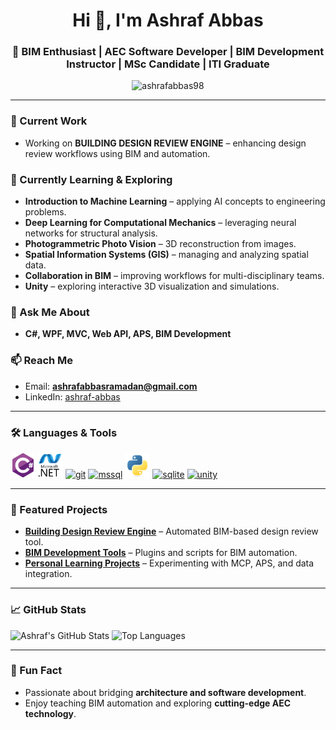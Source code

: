 <h1 align="center">Hi 👋, I'm Ashraf Abbas</h1>
<h3 align="center">🔧 BIM Enthusiast | AEC Software Developer | BIM Development Instructor | MSc Candidate | ITI Graduate</h3>

<p align="center">
  <img src="https://komarev.com/ghpvc/?username=ashrafabbas98&label=Profile%20views&color=0e75b6&style=flat" alt="ashrafabbas98" />
</p>

---

### 🔭 Current Work
- Working on **BUILDING DESIGN REVIEW ENGINE** – enhancing design review workflows using BIM and automation.

### 🌱 Currently Learning & Exploring
- **Introduction to Machine Learning** – applying AI concepts to engineering problems.
- **Deep Learning for Computational Mechanics** – leveraging neural networks for structural analysis.
- **Photogrammetric Photo Vision** – 3D reconstruction from images.
- **Spatial Information Systems (GIS)** – managing and analyzing spatial data.
- **Collaboration in BIM** – improving workflows for multi-disciplinary teams.
- **Unity** – exploring interactive 3D visualization and simulations.

### 💬 Ask Me About
- **C#, WPF, MVC, Web API, APS, BIM Development**

### 📫 Reach Me
- Email: **ashrafabbasramadan@gmail.com**  
- LinkedIn: [ashraf-abbas](https://linkedin.com/in/ashraf-abbas-9027a6155)

---

### 🛠️ Languages & Tools
<p align="left">
  <a href="https://www.w3schools.com/cs/" target="_blank"><img src="https://raw.githubusercontent.com/devicons/devicon/master/icons/csharp/csharp-original.svg" alt="csharp" width="40" height="40"/></a>
  <a href="https://dotnet.microsoft.com/" target="_blank"><img src="https://raw.githubusercontent.com/devicons/devicon/master/icons/dot-net/dot-net-original-wordmark.svg" alt="dotnet" width="40" height="40"/></a>
  <a href="https://git-scm.com/" target="_blank"><img src="https://www.vectorlogo.zone/logos/git-scm/git-scm-icon.svg" alt="git" width="40" height="40"/></a>
  <a href="https://www.microsoft.com/en-us/sql-server" target="_blank"><img src="https://www.svgrepo.com/show/303229/microsoft-sql-server-logo.svg" alt="mssql" width="40" height="40"/></a>
  <a href="https://www.python.org" target="_blank"><img src="https://raw.githubusercontent.com/devicons/devicon/master/icons/python/python-original.svg" alt="python" width="40" height="40"/></a>
  <a href="https://www.sqlite.org/" target="_blank"><img src="https://www.vectorlogo.zone/logos/sqlite/sqlite-icon.svg" alt="sqlite" width="40" height="40"/></a>
  <a href="https://unity.com/" target="_blank"><img src="https://www.vectorlogo.zone/logos/unity3d/unity3d-icon.svg" alt="unity" width="40" height="40"/></a>
</p>

---

### 📂 Featured Projects
- **[Building Design Review Engine](#)** – Automated BIM-based design review tool.
- **[BIM Development Tools](#)** – Plugins and scripts for BIM automation.
- **[Personal Learning Projects](#)** – Experimenting with MCP, APS, and data integration.

---

### 📈 GitHub Stats
<p align="left">
  <img src="https://github-readme-stats.vercel.app/api?username=ashrafabbas98&show_icons=true&theme=radical" alt="Ashraf's GitHub Stats" />
  <img src="https://github-readme-stats.vercel.app/api/top-langs/?username=ashrafabbas98&layout=compact&theme=radical" alt="Top Languages" />
</p>

---

### 🌟 Fun Fact
- Passionate about bridging **architecture and software development**.
- Enjoy teaching BIM automation and exploring **cutting-edge AEC technology**.
